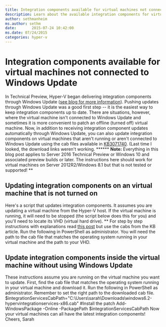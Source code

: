 ```yaml
---
title: Integration components available for virtual machines not connected to Windows Update
description: Learn about the available integration components for virtual machines not connected to a Windows update using Hyper-V.
author: sethmanheim
ms.author: sethm
date:       2015-07-24 10:42:00
ms.date: 07/24/2015
categories: hyper-v
---
```

# Integration components available for virtual machines not connected to Windows Update

In Technical Preview, Hyper-V began delivering integration components through Windows Update ([see blog for more information](https://techcommunity.microsoft.com/t5/virtualization/hyper-v-integration-components-are-available-through-windows/ba-p/382235 "see blog for more information")). Pushing updates through Windows Update was a good first step -- it is the easiest way to keep integration components up to date. There are situations, however, where the virtual machine isn't connected to Windows Update and sometimes it is more convenient to patch an offline (turned off) virtual machine. Now, in addition to receiving integration component updates automatically through Windows Update, you can also update integration components on virtual machines that aren't running or aren't connected to Windows Update using the cab files available in [KB3071740](https://support.microsoft.com/kb/3071740). (Last time I looked, the download links weren't working. ****** **Note:** Everything in this blog post applies to Server 2016 Technical Preview or Windows 10 and associated preview builds or later. The instructions here should work for virtual machines on Server 2012R2/Windows 8.1 but that is not tested or supported! ** 

## Updating integration components on an virtual machine that is not turned on

Here's a script that updates integration components. It assumes you are updating a virtual machine from the Hyper-V host. If the virtual machine is running, it will need to be stopped (the script below does this for you) and you'll need to locate its VHD (virtual hard drive). ** For step by step instructions with explanations read [this post](https://techcommunity.microsoft.com/t5/virtualization/how-to-install-integration-services-when-the-virtual-machine-is/ba-p/382044) but use the cabs from the KB article. Run the following in PowerShell as administrator. You will need the path to the cab file that matches the operating system running in your virtual machine and the path to your VHD. 

## Update integration components inside the virtual machine without using Windows Update

These instructions assume you are running on the virtual machine you want to update. First, find the cab file that matches the operating system running in your virtual machine and download it. Run the following in PowerShell as administrator. Remember to set the right path to the downloaded cab file.  $integrationServicesCabPath="C:\Users\sarah\Downloads\windows6.2-hypervintegrationservices-x86.cab"  #Install the patch Add-WindowsPackage -Online -PackagePath $integrationServicesCabPath Now your virtual machines can all have the latest integration components! Cheers, Sarah
